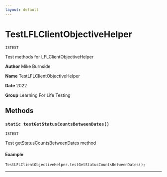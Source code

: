 ```yaml
---
layout: default
---
```

# TestLFLClientObjectiveHelper

`ISTEST`

Test methods for LFLClientObjectiveHelper


**Author** Mike Burnside


**Name** TestLFLClientObjectiveHelper


**Date** 2022


**Group** Learning For Life Testing

## Methods
### `static testGetStatusCountsBetweenDates()`

`ISTEST`

Test getStatusCountsBetweenDates method

#### Example
```apex
TestLFLClientObjectiveHelper.testGetStatusCountsBetweenDates();
```


---
